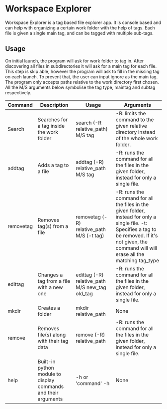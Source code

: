 # Workspace Explorer

Workspace Explorer is a tag based file explorer app. It is console based and can help with organizing a certain work folder with the help of tags.
Each file is given a single main tag, and can be tagged with multiple sub-tags.

## Usage
On initial launch, the program will ask for work folder to tag in. After discovering all files in subdirectories it will ask for a main tag for each file. This step is skip able, however the program will ask to fill in the missing tag on each launch. To prevent that, the user can input ignore as the main tag.
The program only accepts paths relative to the work directory first chosen. All the M/S arguments below symbolise the tag type, maintag and subtag respectively.

| Command   | Description                                                    | Usage                                          | Arguments                                                                                                                                                                                               |
|-----------|----------------------------------------------------------------|------------------------------------------------|---------------------------------------------------------------------------------------------------------------------------------------------------------------------------------------------------------|
| Search    | Searches for a tag inside the work folder                      | search (-R relative_path) M/S tag              | -R: limits the command to the given relative directory instead of the whole work folder.                                                                                                                |
| addtag    | Adds a tag to a file                                           | addtag (-R) relative_path M/S tag              | -R: runs the command for all the files in the given folder, instead for only a single file.                                                                                                             |
| removetag | Removes tag(s) from a file                                     | removetag (-R) relative_path M/S (-t tag)      | -R: runs the command for all the files in the given folder, instead for only a single file. -t: Specifies a tag to be removed. If it's not given, the command will will erase all the matching tag_type |
| edittag   | Changes a tag from a file with a new one                       | edittag (-R) relative_path M/S new_tag old_tag | -R: runs the command for all the files in the given folder, instead for only a single file.                                                                                                             |
| mkdir     | Creates a folder                                               | mkdir relative_path                            | None                                                                                                                                                                                                    |
| remove    | Removes file(s) along with their tag data                      | remove (-R) relative_path                      | -R: runs the command for all the files in the given folder, instead for only a single file.                                                                                                             |
| help      | Built-in python module to display commands and their arguments | -h or 'command' -h                             | None                                                                                                                                                                                                    |